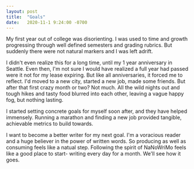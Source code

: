 ```yaml
---
layout: post
title:  "Goals"
date:   2020-11-1 9:24:00 -0700
---
```

My first year out of college was disorienting. I was used to time and growth progressing through well defined semesters and grading rubrics. But suddenly there were not natural markers and I was left adrift.

I didn't even realize this for a long time, until my 1 year anniversary in Seattle. Even then, I'm not sure I would have realized a full year had passed were it not for my lease expiring. But like all anniversaries, it forced me to reflect. I'd moved to a new city, started a new job, made some friends. But after that first crazy month or two? Not much. All the wild nights out and tough hikes and tasty food blurred into each other, leaving a vague happy fog, but nothing lasting.

I started setting concrete goals for myself soon after, and they have helped immensely. Running a marathon and finding a new job provided tangible, achievable metrics to build towards. 

I want to become a better writer for my next goal. I'm a voracious reader and a huge believer in the power of written words. So producing as well as consuming feels like a natual step. Following the spirit of NaNoWriMo feels like a good place to start- writing every day for a month. We'll see how it goes. 